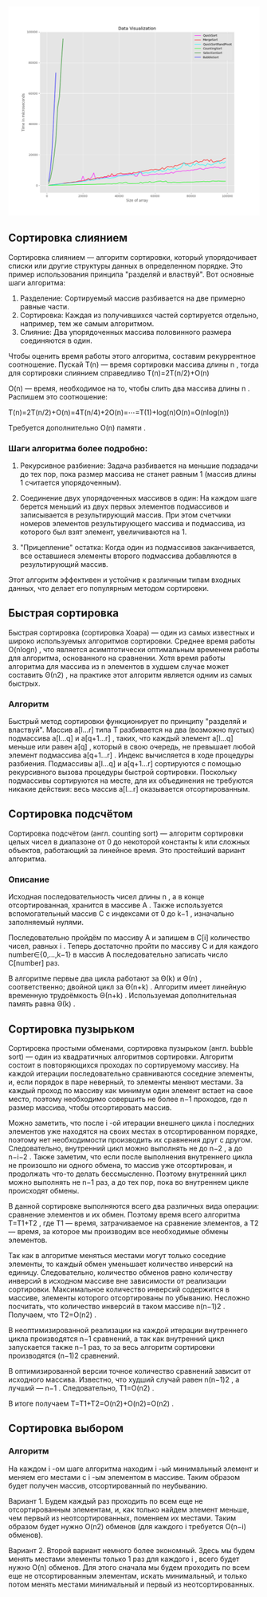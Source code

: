 ![График](grafic.png)

## Сортировка слиянием

Сортировка слиянием — алгоритм сортировки, который упорядочивает списки или другие структуры данных в определенном порядке. Это пример использования принципа "разделяй и властвуй". Вот основные шаги алгоритма:

1. Разделение: Сортируемый массив разбивается на две примерно равные части.
2. Сортировка: Каждая из получившихся частей сортируется отдельно, например, тем же самым алгоритмом.
3. Слияние: Два упорядоченных массива половинного размера соединяются в один.

Чтобы оценить время работы этого алгоритма, составим рекуррентное соотношение. Пускай T(n)
 — время сортировки массива длины n
, тогда для сортировки слиянием справедливо T(n)=2T(n/2)+O(n)

O(n)
 — время, необходимое на то, чтобы слить два массива длины n
. Распишем это соотношение:

T(n)=2T(n/2)+O(n)=4T(n/4)+2O(n)=⋯=T(1)+log(n)O(n)=O(nlog(n))

Tребуется дополнительно O(n)
 памяти
.

### Шаги алгоритма более подробно:

1. Рекурсивное разбиение: Задача разбивается на меньшие подзадачи до тех пор, пока размер массива не станет равным 1 (массив длины 1 считается упорядоченным).

2. Соединение двух упорядоченных массивов в один: На каждом шаге берется меньший из двух первых элементов подмассивов и записывается в результирующий массив. При этом счетчики номеров элементов результирующего массива и подмассива, из которого был взят элемент, увеличиваются на 1.

3. "Прицепление" остатка: Когда один из подмассивов заканчивается, все оставшиеся элементы второго подмассива добавляются в результирующий массив.

Этот алгоритм эффективен и устойчив к различным типам входных данных, что делает его популярным методом сортировки.

## Быстрая сортировка
Быстрая сортировка (сортировка Хоара) — один из самых известных и широко используемых алгоритмов сортировки. Среднее время работы O(nlogn)
, что является асимптотически оптимальным временем работы для алгоритма, основанного на сравнении. Хотя время работы алгоритма для массива из n
 элементов в худшем случае может составить Θ(n2)
, на практике этот алгоритм является одним из самых быстрых.
### Алгоритм
Быстрый метод сортировки функционирует по принципу "разделяй и властвуй".
Массив a[l…r]
 типа T
 разбивается на два (возможно пустых) подмассива a[l…q]
 и a[q+1…r]
, таких, что каждый элемент a[l…q]
 меньше или равен a[q]
, который в свою очередь, не превышает любой элемент подмассива a[q+1…r]
. Индекс вычисляется в ходе процедуры разбиения.
Подмассивы a[l…q]
 и a[q+1…r]
 сортируются с помощью рекурсивного вызова процедуры быстрой сортировки.
Поскольку подмассивы сортируются на месте, для их объединения не требуются никакие действия: весь массив a[l…r]
 оказывается отсортированным.
 ## Сортировка подсчётом
 Сортировка подсчётом (англ. counting sort) — алгоритм сортировки целых чисел в диапазоне от 0
 до некоторой константы k
 или сложных объектов, работающий за линейное время.
 Это простейший вариант алгоритма.

### Описание
Исходная последовательность чисел длины n
, а в конце отсортированная, хранится в массиве A
. Также используется вспомогательный массив C
 с индексами от 0
 до k−1
, изначально заполняемый нулями.

Последовательно пройдём по массиву A
 и запишем в C[i]
 количество чисел, равных i
.
Теперь достаточно пройти по массиву C
 и для каждого number∈{0,...,k−1}
 в массив A
 последовательно записать число C[number]
 раз.
 
 В алгоритме первые два цикла работают за Θ(k)
 и Θ(n)
, соответственно; двойной цикл за Θ(n+k)
. Алгоритм имеет линейную временную трудоёмкость Θ(n+k)
. Используемая дополнительная память равна Θ(k)
.
## Сортировка пузырьком
Сортировка простыми обменами, сортировка пузырьком (англ. bubble sort) — один из квадратичных алгоритмов сортировки.
Алгоритм состоит в повторяющихся проходах по сортируемому массиву. На каждой итерации последовательно сравниваются соседние элементы, и, если порядок в паре неверный, то элементы меняют местами. За каждый проход по массиву как минимум один элемент встает на свое место, поэтому необходимо совершить не более n−1
 проходов, где n
 размер массива, чтобы отсортировать массив.

 Можно заметить, что после i
-ой итерации внешнего цикла i
 последних элементов уже находятся на своих местах в отсортированном порядке, поэтому нет необходимости производить их сравнения друг с другом. Следовательно, внутренний цикл можно выполнять не до n−2
, а до n−i−2
.
Также заметим, что если после выполнения внутреннего цикла не произошло ни одного обмена, то массив уже отсортирован, и продолжать что-то делать бессмысленно. Поэтому внутренний цикл можно выполнять не n−1
 раз, а до тех пор, пока во внутреннем цикле происходят обмены.
 
 В данной сортировке выполняются всего два различных вида операции: сравнение элементов и их обмен. Поэтому время всего алгоритма T=T1+T2
, где T1
 — время, затрачиваемое на сравнение элементов, а T2
 — время, за которое мы производим все необходимые обмены элементов.

Так как в алгоритме меняться местами могут только соседние элементы, то каждый обмен уменьшает количество инверсий на единицу. Следовательно, количество обменов равно количеству инверсий в исходном массиве вне зависимости от реализации сортировки. Максимальное количество инверсий содержится в массиве, элементы которого отсортированы по убыванию. Несложно посчитать, что количество инверсий в таком массиве n(n−1)2
. Получаем, что T2=O(n2)
.

В неоптимизированной реализации на каждой итерации внутреннего цикла производятся n−1
 сравнений, а так как внутренний цикл запускается также n−1
 раз, то за весь алгоритм сортировки производятся (n−1)2
 сравнений.

В оптимизированной версии точное количество сравнений зависит от исходного массива. Известно, что худший случай равен n(n−1)2
, а лучший — n−1
. Следовательно, T1=O(n2)
.

В итоге получаем T=T1+T2=O(n2)+O(n2)=O(n2)
.
## Сортировка выбором
### Алгоритм
На каждом i
-ом шаге алгоритма находим i
-ый минимальный элемент и меняем его местами с i
-ым элементом в массиве. Таким образом будет получен массив, отсортированный по неубыванию.

Вариант 1. Будем каждый раз проходить по всем еще не отсортированным элементам, и, как только найдем элемент меньше, чем первый из неотсортированных, поменяем их местами. Таким образом будет нужно O(n2)
 обменов (для каждого i
 требуется O(n−i)
 обменов).
 
 Вариант 2. Второй вариант немного более экономный. Здесь мы будем менять местами элементы только 1
 раз для каждого i
, всего будет нужно O(n)
 обменов. Для этого сначала мы будем проходить по всем еще не отсортированным элементам, искать минимальный, и только потом менять местами минимальный и первый из неотсортированных.



